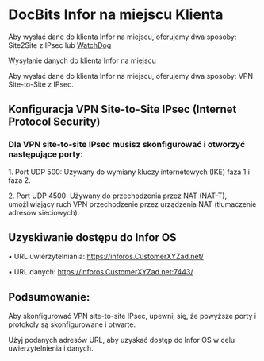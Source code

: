 # DocBits Infor na miejscu Klienta

Aby wysłać dane do klienta Infor na miejscu, oferujemy dwa sposoby: Site2Site z IPsec lub [WatchDog](../overview/how-to-import-documents/watchdog.md)

Wysyłanie danych do klienta Infor na miejscu

Aby wysłać dane do klienta Infor na miejscu, oferujemy dwa sposoby: VPN Site-to-Site z IPsec.

## Konfiguracja VPN Site-to-Site IPsec (Internet Protocol Security)

### Dla VPN site-to-site IPsec musisz skonfigurować i otworzyć następujące porty:

1\. Port UDP 500: Używany do wymiany kluczy internetowych (IKE) faza 1 i faza 2.

2\. Port UDP 4500: Używany do przechodzenia przez NAT (NAT-T), umożliwiający ruch VPN przechodzenie przez urządzenia NAT (tłumaczenie adresów sieciowych).

## Uzyskiwanie dostępu do Infor OS

• URL uwierzytelniania: https://inforos.CustomerXYZad.net/

• URL danych: https://inforos.CustomerXYZad.net:7443/

## Podsumowanie:

Aby skonfigurować VPN site-to-site IPsec, upewnij się, że powyższe porty i protokoły są skonfigurowane i otwarte.

Użyj podanych adresów URL, aby uzyskać dostęp do Infor OS w celu uwierzytelnienia i danych.
